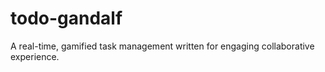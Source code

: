 # todo-gandalf
A real-time, gamified task management written for engaging collaborative experience.
